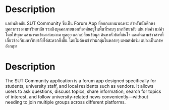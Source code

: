 # Description
แอปพลิเคชัน SUT Community ซึ่งเป็น Forum App ที่ออกแบบมาเฉพาะ สำหรับนักศึกษา บุคลากรของมหาวิทยาลัย รวมถึงบุคคลภายนอกที่อาศัยอยู่ในพื้นที่รอบๆ มหาวิทยาลัย เช่น พ่อค้า แม่ค้า โดยให้ทุกคนสามารถเข้ามาสอบถาม พูดคุย แลกเปลี่ยนข้อมูล ค้นหาหัวข้อที่สนใจ และติดตามข่าวสารที่ เกี่ยวข้องกับมหาวิทยาลัยได้สะดวกยิ่งขึ้น โดยไม่ต้องเข้าร่วมกลุ่มในหลายๆ แพลตฟอร์ม แปลงเป็นภาษอังกฤษ

# Description
The SUT Community application is a forum app designed specifically for students, university staff, and local residents such as vendors. It allows users to ask questions, discuss topics, share information, search for topics of interest, and follow university-related news conveniently—without needing to join multiple groups across different platforms.
